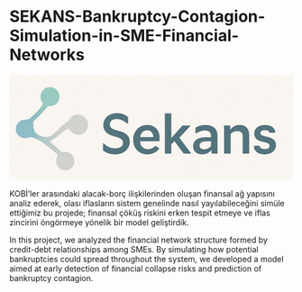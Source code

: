 # SEKANS-Bankruptcy-Contagion-Simulation-in-SME-Financial-Networks
![](images/resim.png)

KOBİ’ler arasındaki alacak-borç ilişkilerinden oluşan finansal ağ yapısını analiz ederek, olası iflasların sistem genelinde nasıl yayılabileceğini simüle ettiğimiz bu projede; finansal çöküş riskini erken tespit etmeye ve iflas zincirini öngörmeye yönelik bir model geliştirdik.

In this project, we analyzed the financial network structure formed by credit-debt relationships among SMEs. By simulating how potential bankruptcies could spread throughout the system, we developed a model aimed at early detection of financial collapse risks and prediction of bankruptcy contagion.

